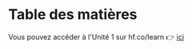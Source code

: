 # Table des matières

Vous pouvez accéder à l'Unité 1 sur hf.co/learn 👉 <a href="https://hf.co/learn/agents-course/unit1/introduction">ici</a>

<!--
| Titre | Description |
|-------|-------------|
| [Définition d'un Agent](1_definition_of_an_agent.md) | Exemple général de ce que les agents peuvent faire sans jargon technique. |
| [Expliquer les LLMs](2_explain_llms.md) | Explication des modèles de langage de grande taille, y compris l'arbre généalogique des modèles et les modèles adaptés aux agents. |
| [Messages et Tokens Spéciaux](3_messages_and_special_tokens.md) | Explication des messages, des tokens spéciaux et de l'utilisation des modèles de conversation. |
| [Bibliothèque d'Agents Factices](4_dummy_agent_library.md) | Introduction à l'utilisation d'une bibliothèque d'agents factices et d'une API sans serveur. |
| [Outils](5_tools.md) | Aperçu de Pydantic pour les outils d'agents et d'autres formats d'outils courants. |
| [Étapes et Structure de l'Agent](6_agent_steps_and_structure.md) | Les étapes impliquées dans un agent, y compris le raisonnement, les actions, les observations, et une comparaison entre les agents basés sur le code et les agents basés sur JSON. |
| [Raisonnement](7_thoughts.md) | Explication du raisonnement et de l'approche ReAct. |
| [Actions](8_actions.md) | Aperçu des actions et de l'approche "stop and parse". |
| [Observations](9_observations.md) | Explication des observations et de l'ajout du résultat pour réflexion. |
| [Quiz](10_quizz.md) | Contient des quiz pour tester la compréhension des concepts. |
| [Cas d'Utilisation Simple](11_simple_use_case.md) | Fournit un exercice de cas d'utilisation simple utilisant datetime et une fonction Python comme outil. |
-->
